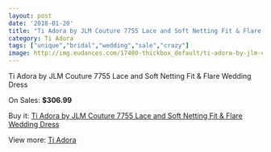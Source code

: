 ```yaml
---
layout: post
date: '2018-01-20'
title: "Ti Adora by JLM Couture 7755 Lace and Soft Netting Fit & Flare Wedding Dress"
category: Ti Adora
tags: ["unique","bridal","wedding","sale","crazy"]
image: http://img.eudances.com/17480-thickbox_default/ti-adora-by-jlm-couture-7755-lace-and-soft-netting-fit-flare-wedding-dress.jpg
---
```

Ti Adora by JLM Couture 7755 Lace and Soft Netting Fit & Flare Wedding Dress

On Sales: **$306.99**
<a href="https://www.eudances.com/en/ti-adora/5110-ti-adora-by-jlm-couture-7755-lace-and-soft-netting-fit-flare-wedding-dress.html"><amp-img layout="responsive" width="600" height="600" src="//img.eudances.com/17480-thickbox_default/ti-adora-by-jlm-couture-7755-lace-and-soft-netting-fit-flare-wedding-dress.jpg" alt="Ti Adora by JLM Couture 7755 Lace and Soft Netting Fit & Flare Wedding Dress 0" /></a>
<a href="https://www.eudances.com/en/ti-adora/5110-ti-adora-by-jlm-couture-7755-lace-and-soft-netting-fit-flare-wedding-dress.html"><amp-img layout="responsive" width="600" height="600" src="//img.eudances.com/17482-thickbox_default/ti-adora-by-jlm-couture-7755-lace-and-soft-netting-fit-flare-wedding-dress.jpg" alt="Ti Adora by JLM Couture 7755 Lace and Soft Netting Fit & Flare Wedding Dress 1" /></a>
<a href="https://www.eudances.com/en/ti-adora/5110-ti-adora-by-jlm-couture-7755-lace-and-soft-netting-fit-flare-wedding-dress.html"><amp-img layout="responsive" width="600" height="600" src="//img.eudances.com/17481-thickbox_default/ti-adora-by-jlm-couture-7755-lace-and-soft-netting-fit-flare-wedding-dress.jpg" alt="Ti Adora by JLM Couture 7755 Lace and Soft Netting Fit & Flare Wedding Dress 2" /></a>

Buy it: [Ti Adora by JLM Couture 7755 Lace and Soft Netting Fit & Flare Wedding Dress](https://www.eudances.com/en/ti-adora/5110-ti-adora-by-jlm-couture-7755-lace-and-soft-netting-fit-flare-wedding-dress.html "Ti Adora by JLM Couture 7755 Lace and Soft Netting Fit & Flare Wedding Dress")

View more: [Ti Adora](https://www.eudances.com/en/94-ti-adora "Ti Adora")
